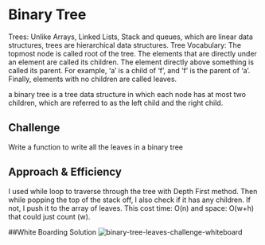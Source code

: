 # Binary Tree
Trees: Unlike Arrays, Linked Lists, Stack and queues, which are linear data structures, trees are hierarchical data structures.
Tree Vocabulary: The topmost node is called root of the tree. The elements that are directly under an element are called its children. The element directly above something is called its parent. For example, ‘a’ is a child of ‘f’, and ‘f’ is the parent of ‘a’. Finally, elements with no children are called leaves.

a binary tree is a tree data structure in which each node has at most two children, which are referred to as the left child and the right child.

## Challenge
Write a function to write all the leaves in a binary tree

## Approach & Efficiency
<!-- What approach did you take? Why? What is the Big O space/time for this approach? -->
I used while loop to traverse through the tree with Depth First method. Then while popping the top of the stack off, I also check if it has any children. If not, I push it to the array of leaves.
This cost time: O(n) and space: O(w+h) that could just count (w).

##White Boarding Solution
![binary-tree-leaves-challenge-whiteboard]("./assests/binary-tree-leaves-challenge.jpg")